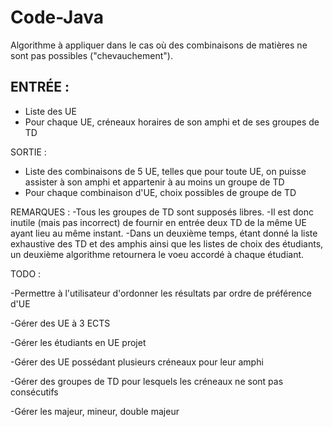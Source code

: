 # Code-Java

Algorithme à appliquer dans le cas où des combinaisons de matières ne sont pas possibles ("chevauchement").


## ENTRÉE : 
- Liste des UE
- Pour chaque UE, créneaux horaires de son amphi et de ses groupes de TD


SORTIE :
* Liste des combinaisons de 5 UE, telles que pour toute UE, on puisse assister à son amphi et appartenir à au moins un groupe de TD
* Pour chaque combinaison d'UE, choix possibles de groupe de TD


REMARQUES :
-Tous les groupes de TD sont supposés libres.
-Il est donc inutile (mais pas incorrect) de fournir en entrée deux TD de la même UE ayant lieu au même instant.
-Dans un deuxième temps, étant donné la liste exhaustive des TD et des amphis ainsi que les listes de choix des étudiants, un deuxième algorithme retournera le voeu accordé à chaque étudiant.


TODO :

-Permettre à l'utilisateur d'ordonner les résultats par ordre de préférence d'UE

-Gérer des UE à 3 ECTS

-Gérer les étudiants en UE projet

-Gérer des UE possédant plusieurs créneaux pour leur amphi

-Gérer des groupes de TD pour lesquels les créneaux ne sont pas consécutifs

-Gérer les majeur, mineur, double majeur
